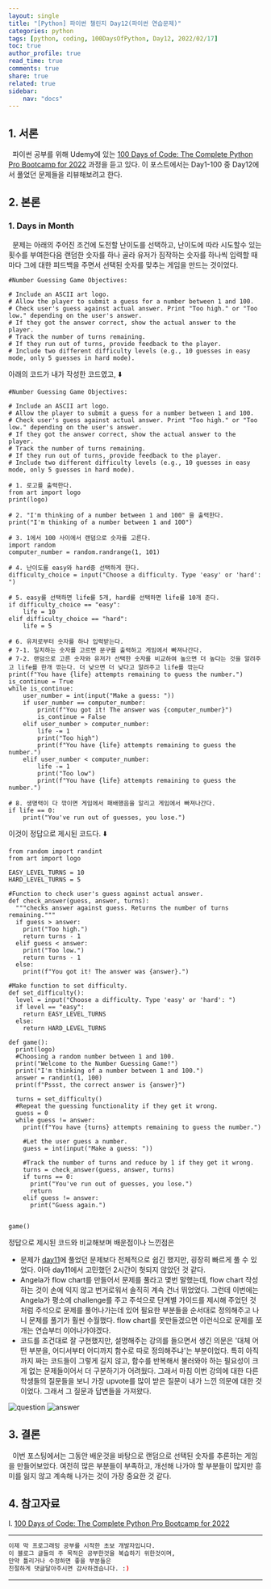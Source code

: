 ```yaml
---
layout: single
title: "[Python] 파이썬 챌린지 Day12(파이썬 연습문제)"
categories: python
tags: [python, coding, 100DaysOfPython, Day12, 2022/02/17]
toc: true
author_profile: true
read_time: true
comments: true
share: true
related: true
sidebar: 
    nav: "docs"
---
```


## 1. 서론

&nbsp;&nbsp;파이썬 공부를 위해 Udemy에 있는 [100 Days of Code: The Complete Python Pro Bootcamp for 2022](https://www.udemy.com/course/100-days-of-code/) 과정을 듣고 있다. 이 포스트에서는 Day1-100 중 Day12에서 풀었던 문제들을 리뷰해보려고 한다.

## 2. 본론

### 1. Days in Month

&nbsp;&nbsp;문제는 아래의 주어진 조건에 도전할 난이도를 선택하고, 난이도에 따라 시도할수 있는 횟수를 부여한다음 랜덤한 숫자를 하나 골라 유저가 짐작하는 숫자를 하나씩 입력할 때마다 그에 대한 피드백을 주면서 선택된 숫자를 맞추는 게임을 만드는 것이었다. 

```
#Number Guessing Game Objectives:

# Include an ASCII art logo.
# Allow the player to submit a guess for a number between 1 and 100.
# Check user's guess against actual answer. Print "Too high." or "Too low." depending on the user's answer. 
# If they got the answer correct, show the actual answer to the player.
# Track the number of turns remaining.
# If they run out of turns, provide feedback to the player. 
# Include two different difficulty levels (e.g., 10 guesses in easy mode, only 5 guesses in hard mode).
```

아래의 코드가 내가 작성한 코드였고, ⬇️

```
#Number Guessing Game Objectives:

# Include an ASCII art logo.
# Allow the player to submit a guess for a number between 1 and 100.
# Check user's guess against actual answer. Print "Too high." or "Too low." depending on the user's answer. 
# If they got the answer correct, show the actual answer to the player.
# Track the number of turns remaining.
# If they run out of turns, provide feedback to the player. 
# Include two different difficulty levels (e.g., 10 guesses in easy mode, only 5 guesses in hard mode).

# 1. 로고를 출력한다.
from art import logo
print(logo)

# 2. "I'm thinking of a number between 1 and 100" 을 출력한다.
print("I'm thinking of a number between 1 and 100")

# 3. 1에서 100 사이에서 랜덤으로 숫자를 고른다.
import random 
computer_number = random.randrange(1, 101)

# 4. 난이도를 easy와 hard중 선택하게 한다.
difficulty_choice = input("Choose a difficulty. Type 'easy' or 'hard': ")

# 5. easy를 선택하면 life를 5개, hard를 선택하면 life를 10개 준다.
if difficulty_choice == "easy":
	life = 10
elif difficulty_choice == "hard":
	life = 5

# 6. 유저로부터 숫자를 하나 입력받는다.
# 7-1. 일치하는 숫자를 고르면 문구를 출력하고 게임에서 빠져나간다.
# 7-2. 랜덤으로 고른 숫자와 유저가 선택한 숫자를 비교하여 높으면 더 높다는 것을 알려주고 life를 한개 깎는다. 더 낮으면 더 낮다고 알려주고 life를 깎는다
print(f"You have {life} attempts remaining to guess the number.")
is_continue = True
while is_continue:
	user_number = int(input("Make a guess: "))
	if user_number == computer_number:
		print(f"You got it! The answer was {computer_number}")
		is_continue = False
	elif user_number > computer_number:
		life -= 1
		print("Too high")
		print(f"You have {life} attempts remaining to guess the number.")
	elif user_number < computer_number:
		life -= 1
		print("Too low")
		print(f"You have {life} attempts remaining to guess the number.")
		
# 8. 생명력이 다 깎이면 게임에서 패배했음을 알리고 게임에서 빠져나간다.
if life == 0:
	print("You've run out of guesses, you lose.")
```

이것이 정답으로 제시된 코드다. ⬇️

```
from random import randint
from art import logo

EASY_LEVEL_TURNS = 10
HARD_LEVEL_TURNS = 5

#Function to check user's guess against actual answer.
def check_answer(guess, answer, turns):
  """checks answer against guess. Returns the number of turns remaining."""
  if guess > answer:
    print("Too high.")
    return turns - 1
  elif guess < answer:
    print("Too low.")
    return turns - 1
  else:
    print(f"You got it! The answer was {answer}.")

#Make function to set difficulty.
def set_difficulty():
  level = input("Choose a difficulty. Type 'easy' or 'hard': ")
  if level == "easy":
    return EASY_LEVEL_TURNS
  else:
    return HARD_LEVEL_TURNS

def game():
  print(logo)
  #Choosing a random number between 1 and 100.
  print("Welcome to the Number Guessing Game!")
  print("I'm thinking of a number between 1 and 100.")
  answer = randint(1, 100)
  print(f"Pssst, the correct answer is {answer}") 

  turns = set_difficulty()
  #Repeat the guessing functionality if they get it wrong.
  guess = 0
  while guess != answer:
    print(f"You have {turns} attempts remaining to guess the number.")

    #Let the user guess a number.
    guess = int(input("Make a guess: "))

    #Track the number of turns and reduce by 1 if they get it wrong.
    turns = check_answer(guess, answer, turns)
    if turns == 0:
      print("You've run out of guesses, you lose.")
      return
    elif guess != answer:
      print("Guess again.")


game()
```

정답으로 제시된 코드와 비교해보며 배운점이나 느낀점은
- 문제가 [day11](https://slowkoding.github.io/python/python-day11/)에 풀었던 문제보다 전체적으로 쉽긴 했지만, 굉장히 빠르게 풀 수 있었다. 아마 day11에서 고민했던 2시간이 헛되지 않았던 것 같다.
- Angela가 flow chart를 만들어서 문제를 풀라고 몇번 말했는데, flow chart 작성하는 것이 손에 익지 않고 번거로워서 솔직히 계속 건너 뛰었었다. 그런데 이번에는 Angela가 평소에 challenge를 주고 주석으로 단계별 가이드를 제시해 주었던 것처럼 주석으로 문제를 풀어나가는데 있어 필요한 부분들을 순서대로 정의해주고 나니 문제를 풀기가 훨씬 수월했다. flow chart를 못만들겠으면 이런식으로 문제를 쪼개는 연습부터 이어나가야겠다.
- 코드를 조건대로 잘 구현했지만, 설명해주는 강의를 들으면서 생긴 의문은 '대체 어떤 부분을, 어디서부터 어디까지 함수로 따로 정의해주냐'는 부분이었다. 특히 아직까지 짜는 코드들이 그렇게 길지 않고, 함수를 반복해서 불러와야 하는 필요성이 크게 없는 문제들이어서 더 구분하기가 어려웠다. 그래서 마침 이번 강의에 대한 다른 학생들의 질문들을 보니 가장 upvote를 많이 받은 질문이 내가 느낀 의문에 대한 것이었다. 그래서 그 질문과 답변들을 가져왔다.

![question](https://user-images.githubusercontent.com/97603503/154478648-37c369a1-b515-41b2-9ff8-8abf7da9c662.png)
![answer](https://user-images.githubusercontent.com/97603503/154478668-0fc8db54-03f0-4ef8-b9f6-dc96121b6fa0.png)



## 3. 결론

&nbsp;&nbsp;이번 포스팅에서는 그동안 배운것을 바탕으로 랜덤으로 선택된 숫자를 추론하는 게임을 만들어보았다. 여전히 많은 부분들이 부족하고, 개선해 나가야 할 부분들이 많지만 흥미를 잃지 않고 계속해 나가는 것이 가장 중요한 것 같다. 

## 4. 참고자료

Ⅰ. [100 Days of Code: The Complete Python Pro Bootcamp for 2022](https://www.udemy.com/course/100-days-of-code/)

---

```bash
이제 막 프로그래밍 공부를 시작한 초보 개발자입니다.
이 블로그 글들의 주 목적은 공부한것을 복습하기 위한것이며, 
만약 틀리거나 수정하면 좋을 부분들은
친절하게 댓글달아주시면 감사하겠습니다. :)
```

---